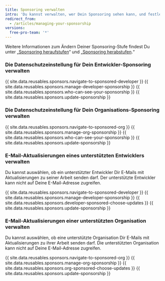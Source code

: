 ```yaml
---
title: Sponsoring verwalten
intro: 'Du kannst verwalten, wer Dein Sponsoring sehen kann, und festlegen, ob Du per E-Mail Aktualisierungen von unterstützten Open-Source-Mitwirkenden erhalten möchtest.'
redirect_from:
  - /articles/managing-your-sponsorship
versions:
  free-pro-team: '*'
---
```


Weitere Informationen zum Ändern Deiner Sponsoring-Stufe findest Du unter „[Sponsoring heraufstufen](/articles/upgrading-a-sponsorship)“ und „[Sponsoring herabstufen](/articles/downgrading-a-sponsorship).“

### Die Datenschutzeinstellung für Dein Entwickler-Sponsoring verwalten

{{ site.data.reusables.sponsors.navigate-to-sponsored-developer }}
{{ site.data.reusables.sponsors.manage-developer-sponsorship }}
{{ site.data.reusables.sponsors.who-can-see-your-sponsorship }}
{{ site.data.reusables.sponsors.update-sponsorship }}

### Die Datenschutzeinstellung für Dein Organisations-Sponsoring verwalten

{{ site.data.reusables.sponsors.navigate-to-sponsored-org }}
{{ site.data.reusables.sponsors.manage-org-sponsorship }}
{{ site.data.reusables.sponsors.who-can-see-your-sponsorship }}
{{ site.data.reusables.sponsors.update-sponsorship }}

### E-Mail-Aktualisierungen eines unterstützten Entwicklers verwalten

Du kannst auswählen, ob ein unterstützter Entwickler Dir E-Mails mit Aktualisierungen zu seiner Arbeit senden darf. Der unterstützte Entwickler kann nicht auf Deine E-Mail-Adresse zugreifen.

{{ site.data.reusables.sponsors.navigate-to-sponsored-developer }}
{{ site.data.reusables.sponsors.manage-developer-sponsorship }}
{{ site.data.reusables.sponsors.developer-sponsored-choose-updates }}
{{ site.data.reusables.sponsors.update-sponsorship }}

### E-Mail-Aktualisierungen einer unterstützten Organisation verwalten

Du kannst auswählen, ob eine unterstützte Organisation Dir E-Mails mit Aktualisierungen zu ihrer Arbeit senden darf. Die unterstützten Organisation kann nicht auf Deine E-Mail-Adresse zugreifen.

{{ site.data.reusables.sponsors.navigate-to-sponsored-org }}
{{ site.data.reusables.sponsors.manage-org-sponsorship }}
{{ site.data.reusables.sponsors.org-sponsored-choose-updates }}
{{ site.data.reusables.sponsors.update-sponsorship }}
